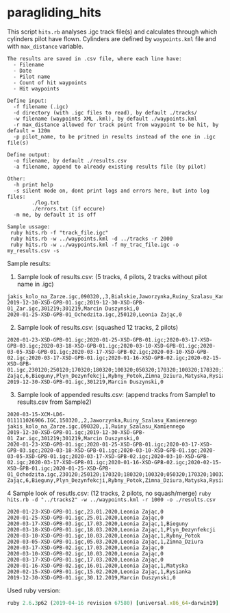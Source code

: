 # paragliding_hits

This script `hits.rb` analyses .igc track file(s) and calculates through which cylinders pilot have flown.
Cylinders are defined by `waypoints.kml` file and with `max_distance` variable. 

```
The results are saved in .csv file, where each line have:
  - Filename
  - Date
  - Pilot name
  - Count of hit waypoints
  - Hit waypoints

Define input:
  -f filename (.igc)
  -d directory (with .igc files to read), by default ./tracks/
  -w filename (waypoints XML .kml), by default ./waypoints.kml
  -r max_distance allowed for track point from waypoint to be hit, by default = 120m
  -p pilot_name, to be pritned in results instead of the one in .igc file(s)

Define output:
  -o filename, by default ./results.csv
  -a filename, append to already existing results file (by pilot)

Other:
  -h print help
  -s silent mode on, dont print logs and errors here, but into log files:
		./log.txt
		./errors.txt (if occure)
  -m me, by default it is off

Sample ussage:
 ruby hits.rb -f "track_file.igc"
 ruby hits.rb -w ../waypoints.kml -d ../tracks -r 2000
 ruby hits.rb -w ../waypoints.kml -f my_trac_file.igc -o my_results.csv -s
```

Sample results:

1. Sample look of results.csv:
(5 tracks, 4 pilots, 2 tracks without pilot name in .igc)
```2020-03-15-XCM-LD6-011111026906.IGC,150320,,5,Bialskie,Diabli_Kamien,Zapora_Tresna,Jaworzynka,Ruiny_Szalasu_Kamiennego
jakis_kolo_na_Zarze.igc,090320,,3,Bialskie,Jaworzynka,Ruiny_Szalasu_Kamiennego
2019-12-30-XSD-GPB-01.igc;2019-12-30-XSD-GPB-01_Zar.igc,301219;301219,Marcin Duszynski,0
2020-01-25-XSD-GPB-01_Ochodzita.igc,250120,Leonia Zając,0
```

2. Sample look of results.csv:
(squashed 12 tracks, 2 pilots)
```
2020-01-23-XSD-GPB-01.igc;2020-01-25-XSD-GPB-01.igc;2020-03-17-XSD-GPB-03.igc;2020-03-18-XSD-GPB-01.igc;2020-03-10-XSD-GPB-01.igc;2020-03-05-XSD-GPB-01.igc;2020-03-17-XSD-GPB-02.igc;2020-03-10-XSD-GPB-02.igc;2020-03-17-XSD-GPB-01.igc;2020-01-16-XSD-GPB-02.igc;2020-02-15-XSD-GPB-01.igc,230120;250120;170320;180320;100320;050320;170320;100320;170320;160120;150220,Leonia Zając,6,Bieguny,Plyn_Dezynfekcji,Rybny_Potok,Zimna_Dziura,Matyska,Rysianka
2019-12-30-XSD-GPB-01.igc,301219,Marcin Duszynski,0
```

3. Sample look of appended results.csv:
(append tracks from Sample1 to results.csv from Sample2)
```
2020-03-15-XCM-LD6-011111026906.IGC,150320,,2,Jaworzynka,Ruiny_Szalasu_Kamiennego
jakis_kolo_na_Zarze.igc,090320,,1,Ruiny_Szalasu_Kamiennego
2019-12-30-XSD-GPB-01.igc;2019-12-30-XSD-GPB-01_Zar.igc,301219;301219,Marcin Duszynski,0
2020-01-23-XSD-GPB-01.igc;2020-01-25-XSD-GPB-01.igc;2020-03-17-XSD-GPB-03.igc;2020-03-18-XSD-GPB-01.igc;2020-03-10-XSD-GPB-01.igc;2020-03-05-XSD-GPB-01.igc;2020-03-17-XSD-GPB-02.igc;2020-03-10-XSD-GPB-02.igc;2020-03-17-XSD-GPB-01.igc;2020-01-16-XSD-GPB-02.igc;2020-02-15-XSD-GPB-01.igc;2020-01-25-XSD-GPB-01_Ochodzita.igc,230120;250120;170320;180320;100320;050320;170320;100320;170320;160120;150220;250120,Leonia Zając,6,Bieguny,Plyn_Dezynfekcji,Rybny_Potok,Zimna_Dziura,Matyska,Rysianka
```

4 Sample look of resutls.csv:
(12 tracks, 2 pilots, no squash/merge)
`ruby hits.rb -d "../tracks2" -w ../waypoints.kml -r 1000 -o ./results.csv`
```
2020-01-23-XSD-GPB-01.igc,23.01.2020,Leonia Zając,0
2020-01-25-XSD-GPB-01.igc,25.01.2020,Leonia Zając,0
2020-03-17-XSD-GPB-03.igc,17.03.2020,Leonia Zając,1,Bieguny
2020-03-18-XSD-GPB-01.igc,18.03.2020,Leonia Zając,1,Plyn_Dezynfekcji
2020-03-10-XSD-GPB-01.igc,10.03.2020,Leonia Zając,1,Rybny_Potok
2020-03-05-XSD-GPB-01.igc,05.03.2020,Leonia Zając,1,Zimna_Dziura
2020-03-17-XSD-GPB-02.igc,17.03.2020,Leonia Zając,0
2020-03-10-XSD-GPB-02.igc,10.03.2020,Leonia Zając,0
2020-03-17-XSD-GPB-01.igc,17.03.2020,Leonia Zając,0
2020-01-16-XSD-GPB-02.igc,16.01.2020,Leonia Zając,1,Matyska
2020-02-15-XSD-GPB-01.igc,15.02.2020,Leonia Zając,1,Rysianka
2019-12-30-XSD-GPB-01.igc,30.12.2019,Marcin Duszynski,0
```
Used ruby version:
``` ruby -v
ruby 2.6.3p62 (2019-04-16 revision 67580) [universal.x86_64-darwin19]
```
